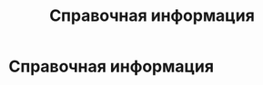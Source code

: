 ﻿---
layout: default
title: Справочная информация
nav_order: 5
has_children: true
---

Справочная информация
=====================


